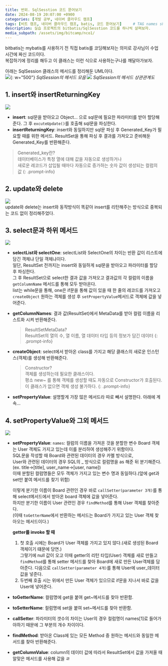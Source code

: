 ```yaml
---
title: 번외. SqlSesstion 코드 뜯어보기
date: 2024-08-19 20:07:00 +0900
categories: [개발 공부, 네이버 클라우드 캠프]
tags: [비트 캠프, 네이버 클라우드 캠프, batis, 코드 뜯어보기]     # TAG names should always be lowercase
description: 실습 프로젝트의 bitbatis/SqlSesstion 코드를 하나씩 살펴보자.
media_subpath: /assets/img/bitcamp/nco1/
---
```


bitbatis는 mybatis를 사용하기 전 직접 batis를 코딩해보자는 의미로 강사님이 수업 시간에 짜신 코드이다.   
복잡하기에 정리를 해두고 이 클래스는 이런 식으로 사용하는구나를 깨달아가보자.   

아래는 SqlSession 클래스의 메서드를 정리해둔 UML이다.   
![](img1.png){: w="500"}
_SqlSession의 메서드 모음_
![](img2.png)
_SqlSession의 메서드 상관관계도_
<br>

## 1. insert와 insertReturningKey
![](img3.png)
- **insert**: sql문을 받아오고 Object... 으로 sql문에 필요한 파라미터를 받아 할당해준다.
    그 후 `excuteUpdate()`를 호출해 sql문을 파싱한다.
- **insertReturningKey**: insert와 동일하지만 sql문 파싱 후 Generated_Key가 필요할 때를 위한 메서드.
    ResultSet을 통해 파싱 후 결과를 가져오고 준비해둔 Generated_Key를 반환해준다.

> Generated_key란?   
> 데이터베이스가 특정 열에 대해 값을 자동으로 생성하거나   
> 새로운 레코드가 삽입될 때마다 자동으로 증가하는 숫자 값이 생성되는 컬럼의 값
{: .prompt-info}

## 2. update와 delete
![](img4.png)   
update와 delete는 insert와 동작방식이 똑같아 insert를 리턴해주는 방식으로 중복되는 코드 없이 정리해주었다.

## 3. select문과 하위 메서드
![](img5.png)
- **selectList와 selectOne**: selectList와 SelectOne의 차이는 반환 값이 리스트에 담긴 객체냐 단일 객체냐이다.   
    일단, ResultSet 전까지는 insert와 동일하게 sql문을 받아오고 파라미터를 할당 후 파싱한다.   
    그 후 ResultSet으로 select한 결과 값을 가져오고 결과값의 각 컬럼의 이름을 `getColumnName` 메서드를 통해 모두 받아온다.   
    list는 while문을 통해, one은 if문을 통해 값이 있을 때 한 줄의 레코드를 가져오고   
    `createObject` 원하는 객체를 생성 후 `setPropertyValue`메서드로 객체에 값을 넣어준다.   

- **getColumnNames**: 결과 값(ResultSet)에서 MetaData를 받아 컬럼 이름을 리스트화 시켜 반환해준다.  
    > ResultSetMetaData?   
    > ResultSet의 열의 수, 열 이름, 열 데이터 타입 등의 정보가 담긴 데이터
    {: .prompt-info}   

- **createObject**: select에서 받아온 class를 가지고 해당 클래스의 새로운 인스턴스(객체)를 생성해 반환해준다.   
    > Constructor?   
    > 객체를 생성하는데 필요한 클래스이다.   
    > 평소 new~ 를 통해 객체를 생성할 때도 자동으로 Constructor가 호출된다. 이 클래스가 없으면 객체 생성 불가하다.
    {: .prompt-info}   

- **setPropertyValue**: 설명할게 가장 많은 메서드라 따로 빼서 설명한다. 아래에 계속...

## 4. setPropertyValue와 그외 메서드
![](img6.png)
- **setPropertyValue**:
    `names`: 컬럼의 이름을 가져온 것을 분할한 변수
    Board 객체는 User 객체도 가지고 있는데 이를 분리하여 생성해주기 위함이다.   
    SQL문을 작성할 때 Board와 관련된 데이터의 경우 카멜 방식으로,   
    User와 관련된 데이터의 경우 SQL의 _ 방식으로 컬럼명을 as 해준 뒤 분기해준다.   
    (ex. title->\[title\], user_name->\[user, name\])   
    이때 분할된 컬럼명들은 모두 객체가 가지고 있는 변수 명과 동일하다.(앞에 get과 set만 붙여 메서드를 찾기 위함)
    
    이렇게 분기한 이름이 Board 관련인 경우 바로 `callSetter(parameter 3개)`를 통해 select메서드에서 받아온 board 객체에 값을 넣어준다.   
    하지만 분기한 이름이 User  관련인 경우 `findMethod`를 통해 User 객체를 찾아준다.   
    (이때 `toGetterName`에서 반환하는 메서드는 Board가 가지고 있는 User 객체 찾아오는 메서드이다.)   

    **getter를 invoke 할 때**   
    1. 첫 호출 시에는 Board가 User 객체를 가지고 있지 않다.(새로 생성된 Board 객체이기 떄문에 당연.)   
        그렇기에 null 값이 오고 이때 getter의 리턴 타입(User) 객체를 새로 만들고   
        `findMethod`를 통해 setter 메서드를 찾아 Board에 새로 만든 User객체를 담아준다.
        다음으로 `callSetter(parameter 4개)`를 통해 User에 user_데이터 값을 넣준다.
    2. 두번째 호출 시는 위에서 만든 User 객체가 있으므로 if문을 지나서 바로 값을 User에 넣어준다.   

- **toGetterName**: 컬럼명에 get을 붙여 get~메서드를 찾아 반환함.
- **toSetterName**: 컬럼명에 set을 붙여 set~메서드를 찾아 반환함.
- **callSetter**: 파라미터의 갯수의 차이는 User의 경우 컬럼명이 names[1]로 들어가야하기 때문에 그 부분의 개수 차이이다.
- **findMethod**: 받아온 Class에 있는 모든 Method 중 원하는 메서드와 동일한 메서드를 찾아 반환해준다.
- **getColumnValue**: column의 데이터 값에 따라서 ResultSet에서 값을 가져올 때 알맞은 메서드를 사용해 값을 ㄹ